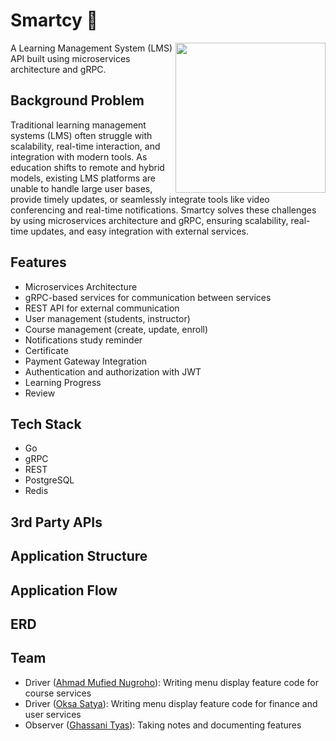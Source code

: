 # Smartcy 🏅
<img align="right" width="240px" src="./smartcy-logo.png">
A Learning Management System (LMS) API built using microservices architecture and gRPC.

## Background Problem
Traditional learning management systems (LMS) often struggle with scalability, real-time interaction, and integration with modern tools. As education shifts to remote and hybrid models, existing LMS platforms are unable to handle large user bases, provide timely updates, or seamlessly integrate tools like video conferencing and real-time notifications.
Smartcy solves these challenges by using microservices architecture and gRPC, ensuring scalability, real-time updates, and easy integration with external services.
## Features
- Microservices Architecture
- gRPC-based services for communication between services
- REST API for external communication
- User management (students, instructor)
- Course management (create, update, enroll)
- Notifications study reminder
- Certificate
- Payment Gateway Integration
- Authentication and authorization with JWT
- Learning Progress
- Review
## Tech Stack
- Go
- gRPC
- REST
- PostgreSQL
- Redis
## 3rd Party APIs

## Application Structure
## Application Flow
## ERD
## Team
- Driver ([Ahmad Mufied Nugroho](https://www.linkedin.com/in/ahmad-mufied-nugroho/)): Writing menu display feature code for course services
- Driver ([Oksa Satya](https://www.linkedin.com/in/oksastya/)): Writing menu display feature code for finance and user services
- Observer ([Ghassani Tyas](https://www.linkedin.com/in/ghtyas/)): Taking notes and documenting features
